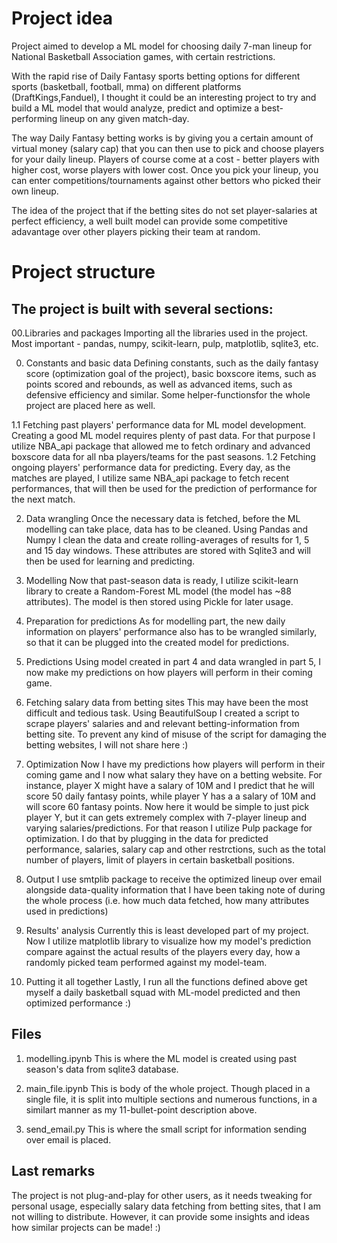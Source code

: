 # Project idea
Project aimed to develop a ML model for choosing daily 7-man lineup for National Basketball Association games, with certain restrictions. 

With the rapid rise of Daily Fantasy sports betting options for different sports (basketball, football, mma) on different platforms (DraftKings,Fanduel), I thought it could be an interesting project to try and build a ML model that would analyze, predict and optimize a best-performing lineup on any given match-day.

The way Daily Fantasy betting works is by giving you a certain amount of virtual money (salary cap) that you can then use to pick and choose players for your daily lineup. Players of course come at a cost - better players with higher cost, worse players with lower cost.
Once you pick your lineup, you can enter competitions/tournaments against other bettors who picked their own lineup.

The idea of the project that if the betting sites do not set player-salaries at perfect efficiency, a well built model can provide some competitive adavantage over other players picking their team at random. 

# Project structure

## The project is built with several sections:

00.Libraries and packages
Importing all the libraries used in the project. Most important - pandas, numpy, scikit-learn, pulp, matplotlib, sqlite3, etc. 

0. Constants and basic data
Defining constants, such as the daily fantasy score (optimization goal of the project), basic boxscore items, such as points scored and rebounds, as well as advanced items, such as defensive efficiency and similar. Some helper-functionsfor the whole project are placed here as well.

1.1 Fetching past players' performance data for ML model development.
Creating a good ML model requires plenty of past data. For that purpose I utilize NBA_api package that allowed me to fetch ordinary and advanced boxscore data for all nba players/teams for the past seasons.
1.2 Fetching ongoing players' performance data for predicting.
Every day, as the matches are played, I utilize same NBA_api package to fetch recent performances, that will then be used for the prediction of performance for the next match.

2. Data wrangling
Once the necessary data is fetched, before the ML modelling can take place, data has to be cleaned. Using Pandas and Numpy I clean the data and create rolling-averages of results for 1, 5 and 15 day windows. These attributes are stored with Sqlite3 and will then be used for learning and predicting.

3. Modelling
Now that past-season data is ready, I utilize scikit-learn library to create a Random-Forest ML model (the model has ~88 attributes). The model is then stored using Pickle for later usage. 

4. Preparation for predictions
As for modelling part, the new daily information on players' performance also has to be wrangled similarly, so that it can be plugged into the created model for predictions. 

5. Predictions
Using model created in part 4 and data wrangled in part 5, I now make my predictions on how players will perform in their coming game.

6. Fetching salary data from betting sites
This may have been the most difficult and tedious task. Using BeautifulSoup I created a script to scrape players' salaries and and relevant betting-information from betting site. To prevent any kind of misuse of the script for damaging the betting websites, I will not share here :)

7. Optimization
Now I have my predictions how players will perform in their coming game and I now what salary they have on a betting website. For instance, player X might have a salary of 10M and I predict that he will score 50 daily fantasy points, while player Y has a a salary of 10M and will score 60 fantasy points. Now here it would be simple to just pick player Y, but it can gets extremely complex with 7-player lineup and varying salaries/predictions.
For that reason I utilize Pulp package for optimization. I do that by plugging in the data for predicted performance, salaries, salary cap and other restrctions, such as the total number of players, limit of players in certain basketball positions. 

8. Output
I use smtplib package to receive the optimized lineup over email alongside data-quality information that I have been taking note of during the whole process (i.e. how much data fetched, how many attributes used in predictions)

9. Results' analysis
Currently this is least developed part of my project. Now I utilize matplotlib library to visualize how my model's prediction compare against the actual results of the players every day, how a randomly picked team performed against my model-team.
 
10. Putting it all together
Lastly, I run all the functions defined above get myself a daily basketball squad with ML-model predicted and then optimized performance :) 

## Files

1. modelling.ipynb
This is where the ML model is created using past season's data from sqlite3 database. 

2. main_file.ipynb
This is body of the whole project. Though placed in a single file, it is split into multiple sections and numerous functions, in a similart manner as my 11-bullet-point description above.

3. send_email.py 
This is where the small script for information sending over email is placed.

## Last remarks
The project is not plug-and-play for other users, as it needs tweaking for personal usage, especially salary data fetching from betting sites, that I am not willing to distribute. However, it can provide some insights and ideas how similar projects can be made! :) 












